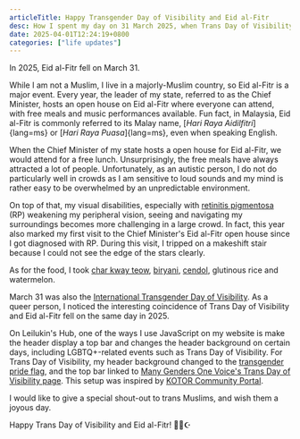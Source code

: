 ```yaml
---
articleTitle: Happy Transgender Day of Visibility and Eid al-Fitr
desc: How I spent my day on 31 March 2025, when Trans Day of Visibility and Eid al-Fitr coincidentally fell on the same day.
date: 2025-04-01T12:24:19+0800 
categories: ["life updates"]
---
```


In 2025, Eid al-Fitr fell on March 31.

While I am not a Muslim, I live in a majorly-Muslim country, so Eid al-Fitr is a major event. Every year, the leader of my state, referred to as the Chief Minister, hosts an open house on Eid al-Fitr where everyone can attend, with free meals and music performances available. Fun fact, in Malaysia, Eid al-Fitr is commonly referred to its Malay name, [<i>Hari Raya Aidilfitri</i>]{lang=ms} or [<i>Hari Raya Puasa</i>]{lang=ms}, even when speaking English.

When the Chief Minister of my state hosts a open house for Eid al-Fitr, we would attend for a free lunch. Unsurprisingly, the free meals have always attracted a lot of people. Unfortunately, as an autistic person, I do not do particularly well in crowds as I am sensitive to loud sounds and my mind is rather easy to be overwhelmed by an unpredictable environment.

On top of that, my visual disabilities, especially with [retinitis pigmentosa](/articles/living-with-retinitis-pigmentosa/) (RP) weakening my peripheral vision, seeing and navigating my surroundings becomes more challenging in a large crowd. In fact, this year also marked my first visit to the Chief Minister's Eid al-Fitr open house since I got diagnosed with RP. During this visit, I tripped on a makeshift stair because I could not see the edge of the stars clearly.

As for the food, I took [char kway teow](https://en.wikipedia.org/wiki/Char_kway_teow), [biryani](https://en.wikipedia.org/wiki/Biryani), [cendol](https://en.wikipedia.org/wiki/Cendol), glutinous rice and watermelon.

March 31 was also the [International Transgender Day of Visibility](https://en.wikipedia.org/wiki/International_Transgender_Day_of_Visibility). As a queer person, I noticed the interesting coincidence of Trans Day of Visibility and Eid al-Fitr fell on the same day in 2025.

On Leilukin's Hub, one of the ways I use JavaScript on my website is make the header display a top bar and changes the header background on certain days, including LGBTQ+-related events such as Trans Day of Visibility. For Trans Day of Visibility, my header background changed to the [transgender pride flag](https://en.wikipedia.org/wiki/Transgender_flag), and the top bar linked to [Many Genders One Voice's Trans Day of Visibility page](https://www.manygendersonevoice.org/tdov.html#/). This setup was inspired by [KOTOR Community Portal](https://kotor.neocities.org/).

I would like to give a special shout-out to trans Muslims, and wish them a joyous day.

Happy Trans Day of Visibility and Eid al-Fitr! 🏳️‍⚧️☪️
